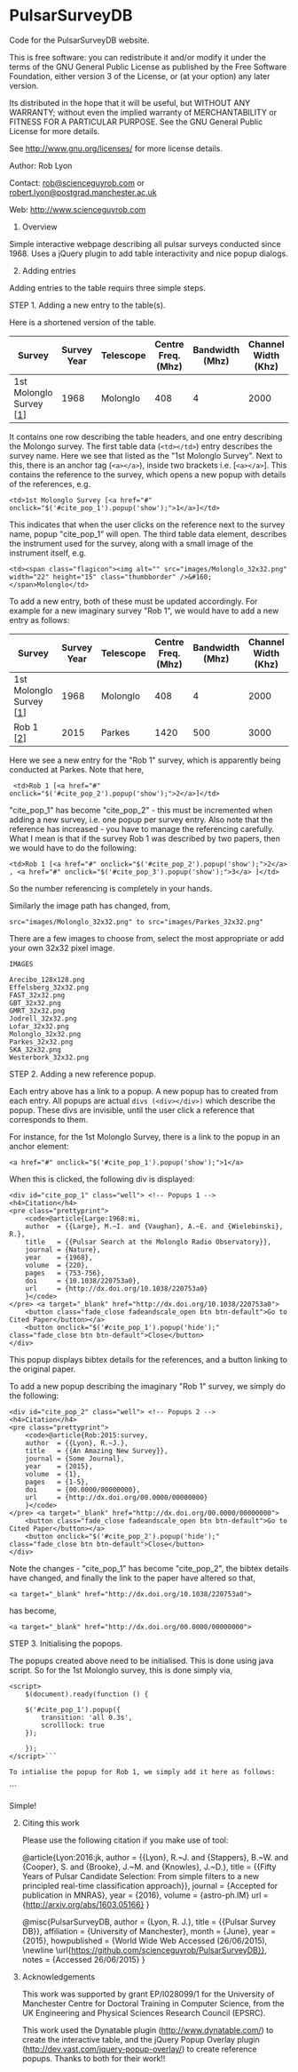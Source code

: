 # PulsarSurveyDB
Code for the PulsarSurveyDB website.

This is free software: you can redistribute it and/or modify
it under the terms of the GNU General Public License as published by
the Free Software Foundation, either version 3 of the License, or
(at your option) any later version.

Its distributed in the hope that it will be useful,
but WITHOUT ANY WARRANTY; without even the implied warranty of
MERCHANTABILITY or FITNESS FOR A PARTICULAR PURPOSE.  See the
GNU General Public License for more details.

See <http://www.gnu.org/licenses/> for more license details.

Author:       Rob Lyon
 
Contact:    rob@scienceguyrob.com or robert.lyon@postgrad.manchester.ac.uk

Web:        http://www.scienceguyrob.com

1.	Overview

Simple interactive webpage describing all pulsar surveys conducted since 1968. Uses a jQuery
plugin to add table interactivity and nice popup dialogs.

2. Adding entries
	
Adding entries to the table requirs three simple steps.
    
STEP 1. Adding a new entry to the table(s).
    
Here is a shortened version of the table.

<table id="spec_table" class="table table-bordered">
    <thead>
        <tr>
            <th>Survey</th>
            <th>Survey Year</th>
            <th>Telescope</th>
            <th>Centre Freq. (Mhz)</th>
            <th>Bandwidth (Mhz)</th>
            <th>Channel Width (Khz)</th>
            <th>Channels</th>
            <th>Sampling (&mu; sec)</th>
            <th>Integration time (secs)</th>
            <th>Beams</th>
            <th>Pointings</th>
            <th>Region</th>
            <th>Region Sq. Deg.</th>
        </tr>
    </thead>
        <tr>
            <td>1st Molonglo Survey [<a href="#" onclick="$('#cite_pop_1').popup('show');">1</a>]</td>
            <td>1968</td>
            <td>Molonglo</td>
            <td>408</td>
            <td>4</td>
            <td>2000</td>
            <td>2</td>
            <td>5000</td>
            <td>15</td>
            <td>1</td>
            <td>?</td>
            <td>|b| &lt; 10&deg;, |b| &gt; 10&deg;</td>
            <td>22980</td>
        </tr>
    </table>

It contains one row describing the table headers, and one entry describing the Molongo survey. The
first table data (```<td></td>```) entry describes the survey name. Here we see that listed as the "1st
Molonglo Survey". Next to this, there is an anchor tag (```<a></a>```), inside two brackets i.e. [```<a></a>```].
This contains the reference to the survey, which opens a new popup with details of the references, e.g.

```<td>1st Molonglo Survey [<a href="#" onclick="$('#cite_pop_1').popup('show');">1</a>]</td>```

This indicates that when the user clicks on the reference next to the survey name, popup "cite_pop_1"
will open. The third table data element, describes the instrument used for the survey, along with a small
image of the instrument itself, e.g.

```<td><span class="flagicon"><img alt="" src="images/Molonglo_32x32.png" width="22" height="15" class="thumbborder" />&#160;</span>Molonglo</td>```

To add a new entry, both of these must be updated accordingly. For example for a new imaginary survey "Rob 1", we
would have to add a new entry as follows:

<table id="spec_table" class="table table-bordered">
    <thead>
        <tr>
            <th>Survey</th>
            <th>Survey Year</th>
            <th>Telescope</th>
            <th>Centre Freq. (Mhz)</th>
            <th>Bandwidth (Mhz)</th>
            <th>Channel Width (Khz)</th>
            <th>Channels</th>
            <th>Sampling (&mu; sec)</th>
            <th>Integration time (secs)</th>
            <th>Beams</th>
            <th>Pointings</th>
            <th>Region</th>
            <th>Region Sq. Deg.</th>
        </tr>
    </thead>
        <tr>
            <td>1st Molonglo Survey [<a href="#" onclick="$('#cite_pop_1').popup('show');">1</a>]</td>
            <td>1968</td>
            <td>Molonglo</td>
            <td>408</td>
            <td>4</td>
            <td>2000</td>
            <td>2</td>
            <td>5000</td>
            <td>15</td>
            <td>1</td>
            <td>?</td>
            <td>|b| &lt; 10&deg;, |b| &gt; 10&deg;</td>
            <td>22980</td>
        </tr>
        <tr>
            <td>Rob 1 [<a href="#" onclick="$('#cite_pop_2').popup('show');">2</a>]</td>
            <td>2015</td>
            <td>Parkes</td>
            <td>1420</td>
            <td>500</td>
            <td>3000</td>
            <td>96</td>
            <td>64</td>
            <td>?</td>
            <td>?</td>
            <td>?</td>
            <td>?</td>
            <td>22980</td>
        </tr>
    </table>

Here we see a new entry for the "Rob 1" survey, which is apparently being conducted at Parkes. Note that here,

   ``` <td>Rob 1 [<a href="#" onclick="$('#cite_pop_2').popup('show');">2</a>]</td>```

"cite_pop_1" has become "cite_pop_2" - this must be incremented when adding a new survey, i.e. one popup per survey entry.
Also note that the reference has increased - you have to manage the referencing carefully. What I mean is that if the survey
Rob 1 was described by two papers, then we would have to do the following:

```<td>Rob 1 [<a href="#" onclick="$('#cite_pop_2').popup('show');">2</a> , <a href="#" onclick="$('#cite_pop_3').popup('show');">3</a> ]</td>```

So the number referencing is completely in your hands. 

Similarly the image path has changed, from,

```src="images/Molonglo_32x32.png" to src="images/Parkes_32x32.png"```

There are a few images to choose from, select the most appropriate or add your own 32x32 pixel image.

    IMAGES

    Arecibo_128x128.png
    Effelsberg_32x32.png
    FAST_32x32.png
    GBT_32x32.png
    GMRT_32x32.png
    Jodrell_32x32.png
    Lofar_32x32.png
    Molonglo_32x32.png
    Parkes_32x32.png
    SKA_32x32.png
    Westerbork_32x32.png
        
STEP 2. Adding a new reference popup.
        
Each entry above has a link to a popup. A new popup has to created from each entry. All popups are
actual ```divs (<div></div>)``` which describe the popup. These divs are invisible, until the user click
a reference that corresponds to them.
    
For instance, for the 1st Molonglo Survey, there is a link to the popup in an anchor element:

```<a href="#" onclick="$('#cite_pop_1').popup('show');">1</a>```
    
When this is clicked, the following div is displayed:

```
<div id="cite_pop_1" class="well"> <!-- Popups 1 -->
<h4>Citation</h4>
<pre class="prettyprint">
    <code>@article{Large:1968:mi,
    author  = {{Large}, M.~I. and {Vaughan}, A.~E. and {Wielebinski}, R.},
    title   = {{Pulsar Search at the Molonglo Radio Observatory}},
    journal = {Nature},
    year    = {1968},
    volume  = {220},
    pages   = {753-756},
    doi     = {10.1038/220753a0},
    url     = {http://dx.doi.org/10.1038/220753a0}
    }</code>
</pre> <a target="_blank" href="http://dx.doi.org/10.1038/220753a0">
    <button class="fade_close fadeandscale_open btn btn-default">Go to Cited Paper</button></a>
    <button onclick="$('#cite_pop_1').popup('hide');" class="fade_close btn btn-default">Close</button>
</div>
```
    
This popup displays bibtex details for the references, and a button linking to the original paper.

To add a new popup describing the imaginary "Rob 1" survey, we simply do the following:
    
```
<div id="cite_pop_2" class="well"> <!-- Popups 2 -->
<h4>Citation</h4>
<pre class="prettyprint">
    <code>@article{Rob:2015:survey,
    author  = {{Lyon}, R.~J.},
    title   = {{An Amazing New Survey}},
    journal = {Some Journal},
    year    = {2015},
    volume  = {1},
    pages   = {1-5},
    doi     = {00.0000/00000000},
    url     = {http://dx.doi.org/00.0000/00000000}
    }</code>
</pre> <a target="_blank" href="http://dx.doi.org/00.0000/00000000">
    <button class="fade_close fadeandscale_open btn btn-default">Go to Cited Paper</button></a>
    <button onclick="$('#cite_pop_2').popup('hide');" class="fade_close btn btn-default">Close</button>
</div>
```
    
Note the changes - "cite_pop_1" has become "cite_pop_2", the bibtex details have changed, and finally the link
to the paper have altered so that,

```<a target="_blank" href="http://dx.doi.org/10.1038/220753a0">```

has become,

```<a target="_blank" href="http://dx.doi.org/00.0000/00000000">```

STEP 3. Initialising the popops.

The popups created above need to be initialised. This is done using java script. So for the 1st Molonglo survey,
this is done simply via, 

```
<script>
    $(document).ready(function () {

    $('#cite_pop_1').popup({
        transition: 'all 0.3s',
        scrolllock: true
    });

    });
</script>```

To intialise the popup for Rob 1, we simply add it here as follows:

```
<script>
    $(document).ready(function () {

    $('#cite_pop_1').popup({
        transition: 'all 0.3s',
        scrolllock: true
    });
    $('#cite_pop_2').popup({
        transition: 'all 0.3s',
        scrolllock: true
    });

    });
</script>```

Simple!
        
2. Citing this work

	Please use the following citation if you make use of tool:

	@article{Lyon:2016:jk,
    author  = {{Lyon}, R.~J. and {Stappers}, B.~W. and {Cooper}, S. and {Brooke}, J.~M. and {Knowles}, J.~D.},
    title   = {{Fifty Years of Pulsar Candidate Selection: From simple
    filters to a new principled real-time classification approach}},
    journal = {Accepted for publication in MNRAS},
    year    = {2016},
    volume  = {astro-ph.IM}
    url ={http://arxiv.org/abs/1603.05166}
    }

	@misc{PulsarSurveyDB,
	author = {Lyon, R. J.},
	title  = {{Pulsar Survey DB}},
	affiliation = {University of Manchester},
	month  = {June},
	year   = {2015},
	howpublished = {World Wide Web Accessed (26/06/2015), \newline \url{https://github.com/scienceguyrob/PulsarSurveyDB}},
	notes  = {Accessed 26/06/2015}
	}
	
3. Acknowledgements

	This work was supported by grant EP/I028099/1 for the University of Manchester Centre for
	Doctoral Training in Computer Science, from the UK Engineering and Physical Sciences Research
	Council (EPSRC).

	This work used the Dynatable plugin (http://www.dynatable.com/) to create the interactive table,
    and the jQuery Popup Overlay plugin (http://dev.vast.com/jquery-popup-overlay/) to create reference
    popups. Thanks to both for their work!!